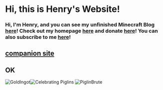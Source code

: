 # Hi, this is Henry's Website!
### Hi, I'm Henry, and you can see my unfinished Minecraft Blog [here](https://henrypersonalweb.github.io/blog/)! Check out my homepage [here](https://henrypersonalweb.github.io/home/) and donate [here](https://henrypersonalweb.github.io/donations/)! You can also subscribe to me [here](https://henrypersonalweb.github.io/subscribe/)!


## [companion site](https://qqiumax.github.io/)
## OK
![GoldIngot](https://henrypersonalweb.github.io/pictures/goldingot.gif)![Celebrating Piglins](https://henrypersonalweb.github.io/pictures/piglin.gif) ![PiglinBrute](https://henrypersonalweb.github.io/pictures/piglinbrute.gif)